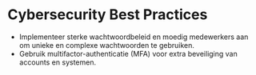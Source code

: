 # Cybersecurity Best Practices
- Implementeer sterke wachtwoordbeleid en moedig medewerkers aan om unieke en complexe wachtwoorden te gebruiken.
- Gebruik multifactor-authenticatie (MFA) voor extra beveiliging van accounts en systemen.
